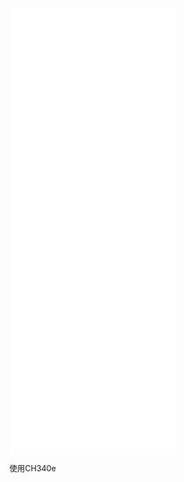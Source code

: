 <iframe src="//player.bilibili.com/player.html?aid=549972009&bvid=BV1Ki4y1o7SE&cid=462859901&page=1" scrolling="no" border="0" frameborder="no" framespacing="0" height="800" allowfullscreen="true"> </iframe>

使用CH340e